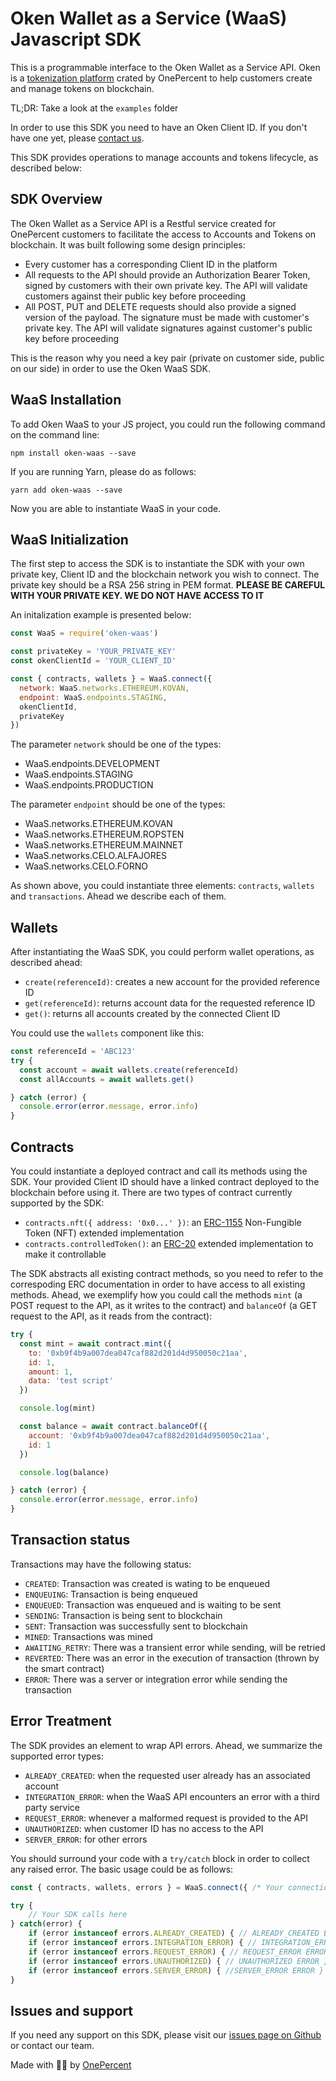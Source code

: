 # Oken Wallet as a Service (WaaS) Javascript SDK

This is a programmable interface to the Oken Wallet as a Service API. Oken is a  [tokenization platform](http://oken.app/)  crated by OnePercent to help customers create and manage tokens on blockchain.

TL;DR: Take a look at the `examples` folder

In order to use this SDK you need to have an Oken Client ID. If you don't have one yet, please  [contact us](http://onepercent.io/).

This SDK provides operations to manage accounts and tokens lifecycle, as described below:

## [](https://www.npmjs.com/package/oken-waas#sdk-overview)SDK Overview

The Oken Wallet as a Service API is a Restful service created for OnePercent customers to facilitate the access to Accounts and Tokens on blockchain. It was built following some design principles:

-   Every customer has a corresponding Client ID in the platform
-   All requests to the API should provide an Authorization Bearer Token, signed by customers with their own private key. The API will validate customers against their public key before proceeding
-   All POST, PUT and DELETE requests should also provide a signed version of the payload. The signature must be made with customer's private key. The API will validate signatures against customer's public key before proceeding

This is the reason why you need a key pair (private on customer side, public on our side) in order to use the Oken WaaS SDK.

## [](https://www.npmjs.com/package/oken-waas#waas-installation)WaaS Installation

To add Oken WaaS to your JS project, you could run the following command on the command line:

```
npm install oken-waas --save

```

If you are running Yarn, please do as follows:

```
yarn add oken-waas --save

```

Now you are able to instantiate WaaS in your code.

## [](https://www.npmjs.com/package/oken-waas#waas-initialization)WaaS Initialization

The first step to access the SDK is to instantiate the SDK with your own private key, Client ID and the blockchain network you wish to connect. The private key should be a RSA 256 string in PEM format.  **PLEASE BE CAREFUL WITH YOUR PRIVATE KEY. WE DO NOT HAVE ACCESS TO IT**

An initalization example is presented below:

```js
const WaaS = require('oken-waas')

const privateKey = 'YOUR_PRIVATE_KEY'
const okenClientId = 'YOUR_CLIENT_ID'

const { contracts, wallets } = WaaS.connect({
  network: WaaS.networks.ETHEREUM.KOVAN,
  endpoint: WaaS.endpoints.STAGING,
  okenClientId,
  privateKey
})

```

The parameter `network` should be one of the types:

-   WaaS.endpoints.DEVELOPMENT
-   WaaS.endpoints.STAGING
-   WaaS.endpoints.PRODUCTION

The parameter `endpoint` should be one of the types:

-   WaaS.networks.ETHEREUM.KOVAN
-   WaaS.networks.ETHEREUM.ROPSTEN
-   WaaS.networks.ETHEREUM.MAINNET
-   WaaS.networks.CELO.ALFAJORES
-   WaaS.networks.CELO.FORNO

As shown above, you could instantiate three elements: `contracts`, `wallets` and `transactions`. Ahead we describe each of them.

## [](https://www.npmjs.com/package/oken-waas#wallets)Wallets

After instantiating the WaaS SDK, you could perform wallet operations, as described ahead:

-   `create(referenceId)`: creates a new account for the provided reference ID
-   `get(referenceId)`: returns account data for the requested reference ID
-   `get()`: returns all accounts created by the connected Client ID

You could use the `wallets` component like this:

```js
const referenceId = 'ABC123'
try {
  const account = await wallets.create(referenceId)
  const allAccounts = await wallets.get()

} catch (error) {
  console.error(error.message, error.info)
}

```

## [](https://www.npmjs.com/package/oken-waas#contracts)Contracts

You could instantiate a deployed contract and call its methods using the SDK. Your provided Client ID should have a linked contract deployed to the blockchain before using it. There are two types of contract currently supported by the SDK:

-   `contracts.nft({ address: '0x0...' })`: an [ERC-1155](https://eips.ethereum.org/EIPS/eip-1155)  Non-Fungible Token (NFT) extended implementation
-   `contracts.controlledToken()`: an [ERC-20](https://eips.ethereum.org/EIPS/eip-20) extended implementation to make it controllable

The SDK abstracts all existing contract methods, so you need to refer to the correspoding ERC documentation in order to have access to all existing methods. Ahead, we exemplify how you could call the methods  `mint`  (a POST request to the API, as it writes to the contract) and  `balanceOf`  (a GET request to the API, as it reads from the contract):

```js
try {
  const mint = await contract.mint({
    to: '0xb9f4b9a007dea047caf882d201d4d950050c21aa',
    id: 1,
    amount: 1,
    data: 'test script'
  })

  console.log(mint)

  const balance = await contract.balanceOf({
    account: '0xb9f4b9a007dea047caf882d201d4d950050c21aa',
    id: 1
  })

  console.log(balance)

} catch (error) {
  console.error(error.message, error.info)
}

```

## Transaction status

Transactions may have the following status:

- ``CREATED``: Transaction was created is wating to be enqueued
- ``ENQUEUING``: Transaction is being enqueued
- ``ENQUEUED``: Transaction was enqueued and is waiting to be sent 
- ``SENDING``: Transaction is being sent to blockchain
- ``SENT``: Transaction was successfully sent to blockchain
- ``MINED``: Transactions was mined
- ``AWAITING_RETRY``: There was a transient error while sending, will be retried
- ``REVERTED``: There was an error in the execution of transaction (thrown by the smart contract)
- ``ERROR``: There was a server or integration error while sending the transaction

## Error Treatment
The SDK provides an element to wrap API errors. Ahead, we summarize the supported error types:

- ``ALREADY_CREATED``: when the requested user already has an associated account
- ``INTEGRATION_ERROR``: when the WaaS API encounters an error with a third party service
- ``REQUEST_ERROR``: whenever a malformed request is provided to the API
- ``UNAUTHORIZED``: when customer ID has no access to the API
- ``SERVER_ERROR``: for other errors

You should surround your code with a ``try/catch`` block in order to collect any raised error. The basic usage could be as follows:

```js
const { contracts, wallets, errors } = WaaS.connect({ /* Your connection object */ })

try {
    // Your SDK calls here
} catch(error) {
    if (error instanceof errors.ALREADY_CREATED) { // ALREADY_CREATED ERROR }
    if (error instanceof errors.INTEGRATION_ERROR) { // INTEGRATION_ERROR ERROR }
    if (error instanceof errors.REQUEST_ERROR) { // REQUEST_ERROR ERROR }
    if (error instanceof errors.UNAUTHORIZED) { // UNAUTHORIZED ERROR }
    if (error instanceof errors.SERVER_ERROR) { //SERVER_ERROR ERROR }
}
```

## [](https://www.npmjs.com/package/oken-waas#issues-and-support)Issues and support

If you need any support on this SDK, please visit our  [issues page on Github](https://github.com/onepercentio/oken-waas-sdk-js/issues)  or contact our team.

Made with 🤘🏾 by  [OnePercent](http://onepercent.io/)
